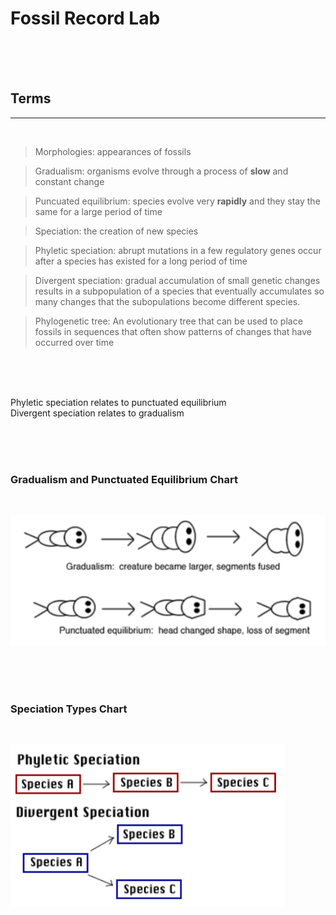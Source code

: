 # Fossil Record Lab


<br>
<br>
<br>


## Terms
<hr>
<br>

>Morphologies: appearances of fossils  

>Gradualism: organisms evolve through a process of **slow** and constant change

>Puncuated equilibrium: species evolve very **rapidly** and they stay the same for a large period of time

>Speciation: the creation of new species

>Phyletic speciation: abrupt mutations in a few regulatory genes occur after a species has existed for a long period of time

>Divergent speciation: gradual accumulation of small genetic changes results in a subpopulation of a species that eventually accumulates so many changes that the subopulations become different species.

>Phylogenetic tree: An evolutionary tree that can be used to place fossils in sequences that often show patterns of changes that have occurred over time

<br>
<br>
<br>

Phyletic speciation relates to punctuated equilibrium  
Divergent speciation relates to gradualism

<br>
<br>
<br>

### Gradualism and Punctuated Equilibrium Chart
<br>

![Gradualism and Punctuated Equilibrium Chart](Fossil_Diagram_1.png "Gradualism and Punctuated Equilibrium Chart")


<br>
<br>
<br>

### Speciation Types Chart
<br>

![Speciation Types Chart](Fossil_Diagram_2.png "Speciation Types Chart")



